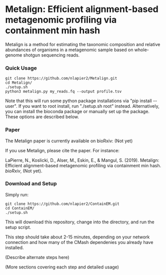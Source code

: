 # Metalign: Efficient alignment-based metagenomic profiling via containment min hash

Metalign is a method for estimating the taxonomic composition and relative abundances of organisms in a metagenomic sample based on whole-genome shotgun sequencing reads.

### Quick Usage

```
git clone https://github.com/nlapier2/Metalign.git
cd Metalign/
./setup.sh
python3 metalign.py my_reads.fq --output profile.tsv
```

Note that this will run some python package installations via "pip install --user". If you want to root install, run "./setup.sh root" instead. Alternatively, you can install the bioconda package or manually set up the package. These options are described below.

### Paper

The Metalign paper is currently available on bioRxiv: (Not yet) 

If you use Metalign, please cite the paper. For instance:

LaPierre, N., Koslicki, D., Alser, M., Eskin, E., & Mangul, S. (2019). Metalign: Efficient alignment-based metagenomic profiling via containment min hash. *bioRxiv*, (Not yet).

### Download and Setup

Simply run:
```
git clone https://github.com/nlapier2/ContainEM.git
cd ContainEM/
./setup.sh
```

This will download this repository, change into the directory, and run the setup script. 

This step should take about 2-15 minutes, depending on your network connection and how many of the CMash dependenies you already have installed.

(Describe alternate steps here)

(More sections covering each step and detailed usage)
#
